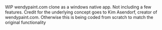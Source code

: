 WIP wendypaint.com clone as a windows native app. Not including a few features. Credit for the underlying concept goes to Kim Asendorf, creator of wendypaint.com. Otherwise this is being coded from scratch to match the original functionality

